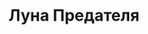 ---
draft: false
slug: luna-predatelia-be42abcb
title: Луна Предателя
type: books
params:
  book_title: Луна Предателя
  tags:
    - adventure
    - fantasy
    - fiction
    - gay
    - high fantasy
    - lgbtq-plus
    - male-male romance
    - magic
    - queer
    - romance
  cover: https://images-na.ssl-images-amazon.com/images/S/compressed.photo.goodreads.com/books/1486139033i/34108291.jpg
  isbn: '9785699351282'
  goodreads_link: https://www.goodreads.com/book/show/34108291
  authors:
    - Lynn Flewelling, А. Александрова, Линн Флевелинг, Линн Флевеллинг
  publication_year: '2009'
  publishers:
    - Эксмо; Домино
  page_count: '688'
  short_book_description: И опять, опять приходит Время перемен — время страшных перемен. Воины земель Пленимара тянут хищные когти к плодородным землям вдоль Золотого пути.
  russian_translation_status: exists
  series: Nightrunner
  languages:
    - Русский
  book_description: И опять, опять приходит Время перемен — время страшных перемен. Воины земель Пленимара тянут хищные когти к плодородным землям вдоль Золотого пути. Нет, кажется, конца войне; и нет, похоже, силы, способной победить Зло, чёрной тенью окутавшее мир, во лжи, предательстве и убийстве черпающее могущество. И, значит, вновь настала нужда в искусстве непобедимого воителя Серегила и его неразлучного друга — юного Алека, — в искусстве сражаться с Мраком, непобедимым силою оружия, в искусстве нанести удар в самое сердце предвечного Зла...
  russian_audioversion: false
---